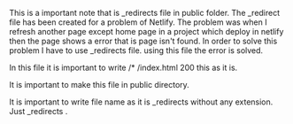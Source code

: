 This is a important note that is _redirects file in public folder. The _redirect file has been created for a problem of Netlify. The problem was when I refresh another page except home page in a project which deploy in netlify then the page shows a error that is page isn't found. In order to solve this problem I have to use _redirects file. using this file the error is solved. 


In this file it is important to write /*    /index.html   200 this as it is.

It is important to make this file in public directory.

It is important to write file name as it is _redirects without any extension. Just _redirects .